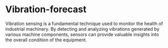 # Vibration-forecast
Vibration sensing is a fundamental technique used to monitor the health of industrial machinery. By detecting and analyzing vibrations generated by various machine components, sensors can provide valuable insights into the overall condition of the equipment.
